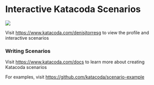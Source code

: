 # Interactive Katacoda Scenarios

[![](http://shields.katacoda.com/katacoda/denisjtorresg/count.svg)](https://www.katacoda.com/denisjtorresg "Get your profile on Katacoda.com")

Visit https://www.katacoda.com/denisjtorresg to view the profile and interactive scenarios

### Writing Scenarios
Visit https://www.katacoda.com/docs to learn more about creating Katacoda scenarios

For examples, visit https://github.com/katacoda/scenario-example
